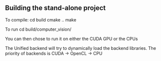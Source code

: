 ## Building the stand-alone project

To compile:
    cd build
    cmake ..
    make
    
To run
    cd build/computer_vision/

You can then chose to run it on either the CUDA GPU or the CPUs

The Unified backend will try to dynamically load the backend libraries. The priority of backends is CUDA -> OpenCL -> CPU
